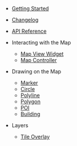 - [Getting Started](/ "Map4dMap Flutter Package")
- [Changelog](changelog.md)
- [API Reference](https://pub.dev/documentation/map4d_map/latest/)

- Interacting with the Map
  - [Map View Widget](guides/mapview.md)
  - [Map Controller](guides/controller.md)

- Drawing on the Map
  - [Marker](guides/marker.md)
  - [Circle](guides/circle.md)
  - [Polyline](guides/polyline.md)
  - [Polygon](guides/polygon.md)
  - [POI](guides/poi.md)
  - [Building](guides/building.md)

- Layers
  - [Tile Overlay](guides/tile-overlay.md)

